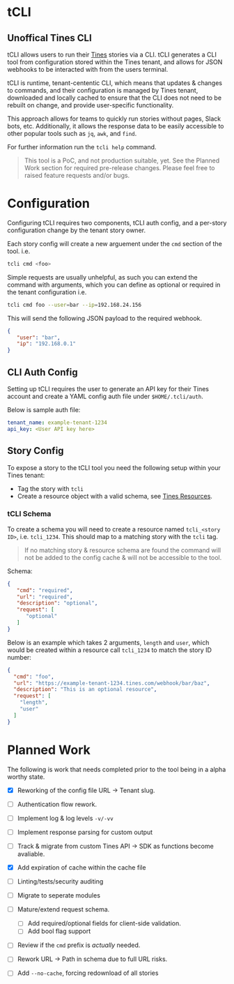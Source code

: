 # tCLI
## Unoffical Tines CLI

tCLI allows users to run their [Tines](tines.com) stories via a CLI. tCLI generates a CLI tool from configuration stored within the Tines tenant, and allows for JSON webhooks to be interacted with from the users terminal.

tCLI is runtime, tenant-cententic CLI,  which means that updates & changes to commands, and their configuration is managed by Tines tenant, downloaded and locally cached to ensure that the CLI does not need to be rebuilt on change, and provide user-specific functionality.

This approach allows for teams to quickly run stories without pages, Slack bots, etc. Additionally, it allows the response data to be easily accessible to other popular tools such as `jq`, `awk`, and `find`.

For further information run the `tcli help` command.

> This tool is a PoC, and not production suitable, yet. See the Planned Work section for required pre-release changes. Please feel free to raised feature requests and/or bugs.

# Configuration

Configuring tCLI requires two components, tCLI auth config, and a per-story configuration change by the tenant story owner.

Each story config will create a new arguement under the `cmd` section of the tool. i.e.

```sh
tcli cmd <foo>
```

Simple requests are usually unhelpful, as such you can extend the command with arguments, which you can define as optional or required in the tenant configuration i.e.

```sh
tcli cmd foo --user=bar --ip=192.168.24.156
```
This will send the following JSON payload to the required webhook.

```json
{
   "user": "bar",
   "ip": "192.168.0.1"
}
```


## CLI Auth Config
Setting up tCLI requires the user to generate an API key for their Tines account and create a YAML config auth file under `$HOME/.tcli/auth`.

Below is sample auth file:

```yaml
tenant_name: example-tenant-1234
api_key: <User API key here>
```

## Story Config

To expose a story to the tCLI tool you need the following setup within your Tines tenant:
 - Tag the story with `tcli`
 - Create a resource object with a valid schema, see [Tines Resources](https://www.tines.com/docs/resources/).

### tCLI Schema
To create a schema you will need to create a resource named `tcli_<story ID>`, i.e. `tcli_1234`. This should map to a matching story with the `tcli` tag.

> If no matching story & resource schema are found the command will not be added to the config cache & will not be accessible to the tool.


Schema:
```json
{
   "cmd": "required",
   "url": "required",
   "description": "optional",
   "request": [
      "optional"
   ]
}
```

Below is an example which takes 2 arguments, `length` and `user`, which would be created within a resource call `tcli_1234` to match the story ID number:

```json
{
  "cmd": "foo",
  "url": "https://example-tenant-1234.tines.com/webhook/bar/baz",
  "description": "This is an optional resource",
  "request": [
    "length",
    "user"
  ]
}
```


# Planned Work
The following is work that needs completed prior to the tool being in a alpha worthy state.

- [x] Reworking of the config file URL -> Tenant slug.
- [ ] Authentication flow rework. 
- [ ] Implement log & log levels `-v/-vv`
- [ ] Implement response parsing for custom output
- [ ] Track & migrate from custom Tines API -> SDK as functions become avaliable.
- [x] Add expiration of cache within the cache file
- [ ] Linting/tests/security auditing
- [ ] Migrate to seperate modules
- [ ] Mature/extend request schema.
   - [ ] Add required/optional fields for client-side validation.
   - [ ] Add bool flag support
- [ ] Review if the `cmd` prefix is *actually* needed.
- [ ] Rework URL -> Path in schema due to full URL risks.
- [ ] Add `--no-cache`, forcing redownload of all stories

